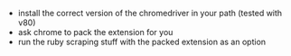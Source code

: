 - install the correct version of the chromedriver in your path (tested with v80)
- ask chrome to pack the extension for you
- run the ruby scraping stuff with the packed extension as an option
